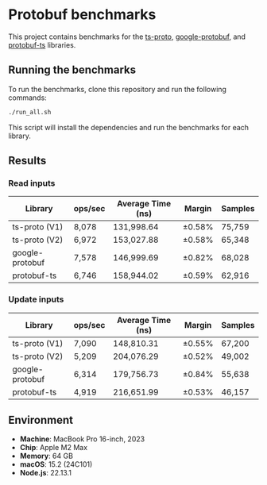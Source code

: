 # Protobuf benchmarks

This project contains benchmarks for the [ts-proto](https://www.npmjs.com/package/ts-proto), [google-protobuf](https://www.npmjs.com/package/google-protobuf), and [protobuf-ts](https://www.npmjs.com/package/protobuf-ts) libraries.

## Running the benchmarks

To run the benchmarks, clone this repository and run the following commands:

```bash
./run_all.sh
```

This script will install the dependencies and run the benchmarks for each library.

## Results

### Read inputs

| Library         | ops/sec | Average Time (ns) | Margin | Samples |
| --------------- | ------- | ----------------- | ------ | ------- |
| ts-proto (V1)   | 8,078   | 131,998.64        | ±0.58% | 75,759  |
| ts-proto (V2)   | 6,972   | 153,027.88        | ±0.58% | 65,348  |
| google-protobuf | 7,578   | 146,999.69        | ±0.82% | 68,028  |
| protobuf-ts     | 6,746   | 158,944.02        | ±0.59% | 62,916  |

### Update inputs

| Library         | ops/sec | Average Time (ns) | Margin | Samples |
| --------------- | ------- | ----------------- | ------ | ------- |
| ts-proto (V1)   | 7,090   | 148,810.31        | ±0.55% | 67,200  |
| ts-proto (V2)   | 5,209   | 204,076.29        | ±0.52% | 49,002  |
| google-protobuf | 6,314   | 179,756.73        | ±0.84% | 55,638  |
| protobuf-ts     | 4,919   | 216,651.99        | ±0.53% | 46,157  |

## Environment

- **Machine**: MacBook Pro 16-inch, 2023  
- **Chip**: Apple M2 Max  
- **Memory**: 64 GB  
- **macOS**: 15.2 (24C101)  
- **Node.js**: 22.13.1  
